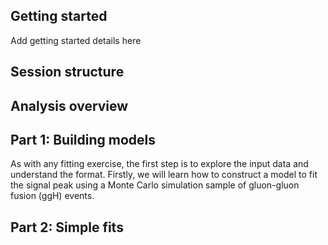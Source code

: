 ## Getting started

Add getting started details here

## Session structure

## Analysis overview

## Part 1: Building models
As with any fitting exercise, the first step is to explore the input data and understand the format. Firstly, we will learn how to construct a model to fit the signal peak using a Monte Carlo simulation sample of gluon-gluon fusion (ggH) events. 

## Part 2: Simple fits 
